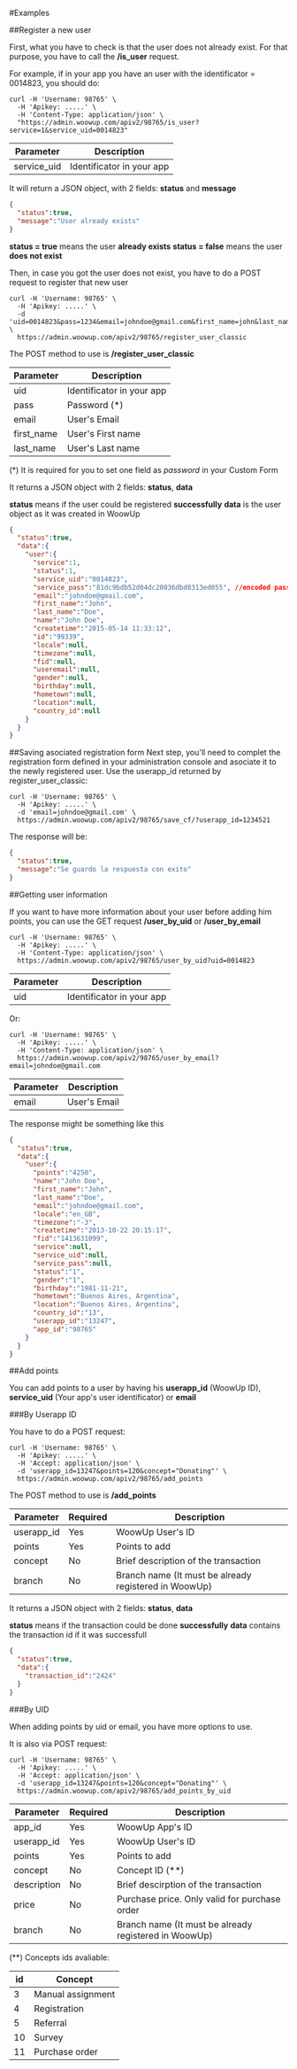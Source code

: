 #Examples

##Register a new user

First, what you have to check is that the user does not already exist. For that purpose, you have to call the **/is_user** request.

For example, if in your app you have an user with the identificator = 0014823, you should do:

```shell
curl -H 'Username: 98765' \
  -H 'Apikey: .....' \
  -H 'Content-Type: application/json' \
  "https://admin.woowup.com/apiv2/98765/is_user?service=1&service_uid=0014823"
```

| Parameter   | Description               |
| ----------- | ------------------------- |
| service_uid | Identificator in your app |

It will return a JSON object, with 2 fields: **status** and **message**

```json
{
  "status":true,
  "message":"User already exists"
}
```

**status = true** means the user __already exists__
**status = false** means the user __does not exist__


Then, in case you got the user does not exist, you have to do a POST request to register that new user

```shell
curl -H 'Username: 98765' \
  -H 'Apikey: .....' \
  -d 'uid=0014823&pass=1234&email=johndoe@gmail.com&first_name=john&last_name=doe' \
  https://admin.woowup.com/apiv2/98765/register_user_classic
```

The POST method to use is **/register_user_classic**

| Parameter | Description               |
| --------- | ------------------------- |
| uid       | Identificator in your app |
| pass      | Password (*)              |
| email     | User's Email              |
| first_name| User's First name         |
| last_name | User's Last name          |

(*) It is required for you to set one field as _password_ in your Custom Form

It returns a JSON object with 2 fields: **status**, **data**

**status** means if the user could be registered **successfully**
**data** is the user object as it was created in WoowUp

```json
{
  "status":true,
  "data":{
    "user":{
      "service":1,
      "status":1,
      "service_uid":"0014823",
      "service_pass":"81dc9bdb52d04dc20036dbd8313ed055", //encoded password
      "email":"johndoe@gmail.com",
      "first_name":"John",
      "last_name":"Doe",
      "name":"John Doe",
      "createtime":"2015-05-14 11:33:12",
      "id":"99339",
      "locale":null,
      "timezone":null,
      "fid":null,
      "useremail":null,
      "gender":null,
      "birthday":null,
      "hometown":null,
      "location":null,
      "country_id":null
    }
  }
}
```
##Saving asociated registration form
Next step, you'll need to complet the registration form defined in your administration console and asociate it to the newly registered user. Use the userapp_id returned by register_user_classic:

```shell
curl -H 'Username: 98765' \
  -H 'Apikey: .....' \
  -d 'email=johndoe@gmail.com' \
  https://admin.woowup.com/apiv2/98765/save_cf/?userapp_id=1234521
```
The response will be:
```json
{
  "status":true,
  "message":"Se guardo la respuesta con exito"
}
```

##Getting user information

If you want to have more information about your user before adding him points, you can use the GET request **/user_by_uid** or **/user_by_email**

```shell
curl -H 'Username: 98765' \
  -H 'Apikey: .....' \
  -H 'Content-Type: application/json' \
  https://admin.woowup.com/apiv2/98765/user_by_uid?uid=0014823
```

| Parameter   | Description               |
| ----------- | ------------------------- |
| uid         | Identificator in your app |

Or:

```shell
curl -H 'Username: 98765' \
  -H 'Apikey: .....' \
  -H 'Content-Type: application/json' \
  https://admin.woowup.com/apiv2/98765/user_by_email?email=johndoe@gmail.com
```

| Parameter   | Description               |
| ----------- | ------------------------- |
| email       | User's Email              |

The response might be something like this

```json
{
  "status":true,
  "data":{
    "user":{
      "points":"4250",
      "name":"John Doe",
      "first_name":"John",
      "last_name":"Doe",
      "email":"johndoe@gmail.com",
      "locale":"en_GB",
      "timezone":"-3",
      "createtime":"2013-10-22 20:15:17",
      "fid":"1413631099",
      "service":null,
      "service_uid":null,
      "service_pass":null,
      "status":"1",
      "gender":"1",
      "birthday":"1981-11-21",
      "hometown":"Buenos Aires, Argentina",
      "location":"Buenos Aires, Argentina",
      "country_id":"13",
      "userapp_id":"13247",
      "app_id":"98765"
    }
  }
}
```


##Add points

You can add points to a user by having his **userapp_id** (WoowUp ID), **service_uid** (Your app's user identificator) or **email**

###By Userapp ID

You have to do a POST request:

```shell
curl -H 'Username: 98765' \
  -H 'Apikey: .....' \
  -H 'Accept: application/json' \
  -d 'userapp_id=13247&points=120&concept="Donating"' \
  https://admin.woowup.com/apiv2/98765/add_points
```

The POST method to use is **/add_points**

|  Parameter | Required | Description  |
| ---------- | -------- | ------------ |
| userapp_id | Yes      | WoowUp User's ID |
| points     | Yes      | Points to add |
| concept    | No       | Brief description of the transaction |
| branch     | No       | Branch name (It must be already registered in WoowUp) |

It returns a JSON object with 2 fields: **status**, **data**

**status** means if the transaction could be done **successfully**
**data** contains the transaction id if it was successfull

```json
{
  "status":true,
  "data":{
    "transaction_id":"2424"
  }
}
```

###By UID

When adding points by uid or email, you have more options to use.

It is also via POST request:

```shell
curl -H 'Username: 98765' \
  -H 'Apikey: .....' \
  -H 'Accept: application/json' \
  -d 'userapp_id=13247&points=120&concept="Donating"' \
  https://admin.woowup.com/apiv2/98765/add_points_by_uid
```

|  Parameter | Required | Description  |
| ---------- | -------- | ------------ |
| app_id     | Yes      | WoowUp App's ID |
| userapp_id | Yes      | WoowUp User's ID |
| points     | Yes      | Points to add |
| concept    | No       | Concept ID (**) |
| description| No       | Brief descirption of the transaction |
| price      | No       | Purchase price. Only valid for purchase order |
| branch     | No       | Branch name (It must be already registered in WoowUp) |

(**) Concepts ids avaliable:

|  id | Concept  |
| --- | -------- |
| 3   | Manual assignment |
| 4   | Registration |
| 5   | Referral |
| 10  | Survey |
| 11  | Purchase order |

